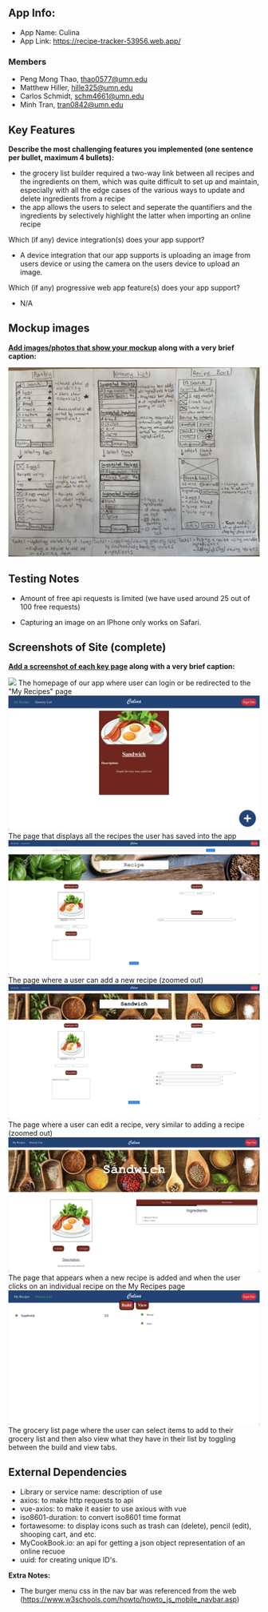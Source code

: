 ## App Info:

* App Name: Culina
* App Link: <https://recipe-tracker-53956.web.app/>

### Members

* Peng Mong Thao, thao0577@umn.edu
* Matthew Hiller, hille325@umn.edu
* Carlos Schmidt, schm4661@umn.edu
* Minh Tran, tran0842@umn.edu

## Key Features

**Describe the most challenging features you implemented
(one sentence per bullet, maximum 4 bullets):**

* the grocery list builder required a two-way link between all recipes and the ingredients on them, which was quite difficult to set up and maintain, especially with all the edge cases of the various ways to update and delete ingredients from a recipe
* the app allows the users to select and seperate the quantifiers and the ingredients by selectively highlight the latter when importing an online recipe

Which (if any) device integration(s) does your app support?

* A device integration that our app supports is uploading an image from users device or using the camera on the users device to upload an image.

Which (if any) progressive web app feature(s) does your app support?

* N/A

## Mockup images

**[Add images/photos that show your mockup](https://stackoverflow.com/questions/10189356/how-to-add-screenshot-to-readmes-in-github-repository) along with a very brief caption:**

![](mockups/3tabInterface.jpg)


## Testing Notes

* Amount of free api requests is limited (we have used around 25 out of 100 free requests)

* Capturing an image on an IPhone only works on Safari.


## Screenshots of Site (complete)

**[Add a screenshot of each key page](https://stackoverflow.com/questions/10189356/how-to-add-screenshot-to-readmes-in-github-repository)
along with a very brief caption:**

![](mockups/homepage.jpg)
The homepage of our app where user can login or be redirected to the "My Recipes" page
![](mockups/myRecipes.jpg)
The page that displays all the recipes the user has saved into the app 
![](mockups/addRecipe.jpg)
The page where a user can add a new recipe (zoomed out)
![](mockups/editRecipe.jpg)
The page where a user can edit a recipe, very similar to adding a recipe (zoomed out)
![](mockups/viewRecipe.jpg)
The page that appears when a new recipe is added and when the user clicks on an individual recipe on the My Recipes page
![](mockups/groceryList.jpg)
The grocery list page where the user can select items to add to their grocery list and then also view what they have in their list by toggling between the build and view tabs. 

## External Dependencies

* Library or service name: description of use
* axios: to make http requests to api
* vue-axios: to make it easier to use axious with vue
* iso8601-duration: to convert iso8601 time format
* fortawesome: to display icons such as trash can (delete), pencil (edit), shooping cart, and etc.
* MyCookBook.io: an api for getting a json object representation of an online recuoe
* uuid: for creating unique ID's. 

**Extra Notes:**

- The burger menu css in the nav bar was referenced from the web (https://www.w3schools.com/howto/howto_js_mobile_navbar.asp)

